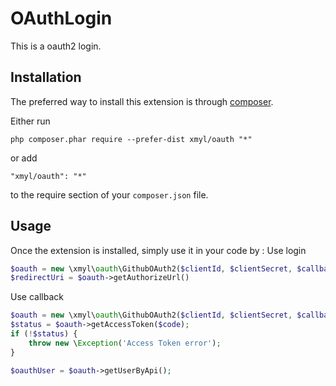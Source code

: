 OAuthLogin
==========
This is a oauth2 login.

Installation
------------

The preferred way to install this extension is through [composer](http://getcomposer.org/download/).

Either run

```
php composer.phar require --prefer-dist xmyl/oauth "*"
```

or add

```
"xmyl/oauth": "*"
```

to the require section of your `composer.json` file.


Usage
-----

Once the extension is installed, simply use it in your code by  :
Use login

```php
$oauth = new \xmyl\oauth\GithubOAuth2($clientId, $clientSecret, $callbackUrl);
$redirectUri = $oauth->getAuthorizeUrl()
```

Use callback
```php
$oauth = new \xmyl\oauth\GithubOAuth2($clientId, $clientSecret, $callbackUrl);
$status = $oauth->getAccessToken($code);
if (!$status) {
    throw new \Exception('Access Token error');
}

$oauthUser = $oauth->getUserByApi();
```